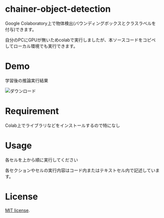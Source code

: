 # chainer-object-detection
Google Colaboratory上で物体検出(バウンディングボックスとクラスラベルを付与)できます。

自分のPCにGPUが無いためcolabで実行しましたが、本ソースコードをコピペしてローカル環境でも実行できます。

# Demo
学習後の推論実行結果

![ダウンロード](https://user-images.githubusercontent.com/49754372/60765863-fb8b4080-a0db-11e9-9423-cab437835e44.png)

# Requirement
Colab上でライブラリなどをインストールするので特になし

# Usage
各セルを上から順に実行してください

各セクションやセルの実行内容はコード内またはテキストセル内で記述しています。

# License
 [MIT license](https://en.wikipedia.org/wiki/MIT_License).
